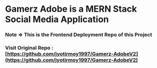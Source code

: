 # Gamerz Adobe is a MERN Stack Social Media Application
### Note => This is the Frontend Deployment Repo of this Project
### Visit Original Repo : [https://github.com/jyotirmoy1997/Gamerz-AdobeV2](https://github.com/jyotirmoy1997/Gamerz-AdobeV2)
